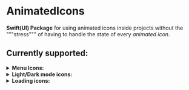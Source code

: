 # AnimatedIcons

<b>Swift(UI) Package</b> for using animated icons inside projects without the """stress""" of having to handle the state of every _animated icon_.

## Currently supported:

<details>
<summary><b>Menu Icons:</b></summary>
    <ul>
        <li>
            <details>
                <summary>MoreVert-Cross Animated Icon</summary>Parameters list:
                <ul>
                    <li> <b>isSelected</b>: state handle value </li>
                        <ul>
                            <li> <b>true</b> state -> cross icon </li>
                            <li> <b>false</b> state -> horizontal more dots icon </li>
                        </ul>
                    <li><b>size</b>: icon size </li>
                    <li><b>duration</b>: animation duration </li>
                    <li><b>{dots, cross}color</b>: color for each category in-between <i>{}</i> </li>
                </ul>
            </details>
        </li>
        <li>
            <details>
                <summary>MoreHor-Cross Animated Icon</summary>Parameters list:
                <ul>
                    <li> <b>isSelected</b>: state handle value
                    <ul>
                        <li> <b>true</b> state -> cross icon</li>
                        <li> <b>false</b> state -> horizontal more dots icon</li>
                    </ul>
                    </li>
                    <li> <b>size</b>: icon size </li>
                    <li> <b>duration</b>: animation duration </li>
                    <li> <b>{dots, cross}color</b>: color for each category in-between <i>{}</i> </li>
                </ul>
            </details>
        </li>
        <li>
            <details>
                <summary>Add-Cross Animated Icon</summary>Parameters list:
                <ul>
                <li> <b>isSelected</b>: state handle value:
                    <ul>
                    <li> <b>true</b> state -> cross icon</li>
                    <li> <b>false</b> state -> add icon</li>
                    </ul>
                </li>
                <li> <b>size</b>: icon size </li>
                <li> <b>duration</b>: animation duration</li>
                <li> <b>plusColor</b>: plus icon color</li>
                <li> <b>crossColor</b>: cross icon color</li>
                </ul>
            </details>
        </li>
        <li> 
            <details  >
                <summary>BurgerMenu_Cross Icon</summary>Parameters list:
                <ul>
                    <li> <b>menuState</b>: state handle value
                    <ul>
                        <li> <b>true</b> state -> cross icon</li>
                        <li> <b>false</b> state -> burger icon</li>
                    </ul>
                    </li>
                    <li> <b>size</b>: icon size</li>
                    <li> <b>{burger, cross}Color</b>: color of the specified icon in-between <i>{}</i> </li>
                    <li> <b>duration</b>: animation duration</li>
                    <li> <b>isRounded</b>: rounded line-caps flag</li>
                </ul>
            </details>
        </li>
        <li> 
            <details>
                <summary>Chevron Rotation Icon</summary>Parameters list:
                <ul>
                    <li> <b>isSelected</b>: state handle value</li>
                    <li> <b>size</b>: icon size</li>
                    <li> <b>duration</b>: animation duration</li>
                    <li> <b>from</b>: starting rotation of the chevron</li>
                </ul>
            </details>
        </li>
    </ul>
</details>
<details>
<summary><b>Light/Dark mode icons:</b> </summary>
    <ul>
        <li>
        <details>
            <summary>Sun-Moon icon</summary>Parameters list:
            <ul>
                <li> <b>isSun</b>: state handle value</li>
                <li> <b>size</b>: icon size</li>
                <li> <b>duration</b>: animation duration</li>
                <li> <b>{sun, moon}Color</b>: color of the indicated icon</li>
                <li> <b>sunRayShape</b>: enum value for sun ray shape ( circle, roundedRectangle, triangle)</li>
                <li> <b>bouncy</b>: is the animation bouncy?</li>
            </ul>
        </details>
        </li>
        <li>
        <details>
            <summary>LightBulb icon</summary>Parameters list:
            <ul>
                <li> <b>isSelected</b>: state handle value</li>
                <li> <b>size</b>: icon size</li>
                <li> <b>onColor</b>: color for **isSelected = _true_**</li>
                <li> <b>offColor</b>:color for **isSelected = _false_**</li>
            </ul>
        </details>
        </li>
    </ul>
</details>
<details>
    <summary><b>Loading icons:</b></summary>
    <ul>
        <li>
        <details>
        <summary> Spinners </summary>
        <!--- SPINNERS BEGIN  -->
            <ul>
                <li>
                <details>
                    <summary>Spinner:</summary>Parameters list:
                    <ul>
                        <li> <b>loadingAmount</b>: spinner "drawed" amount (from 10 to 340, degrees format)</li>
                        <li> <b>size</b>: icon size</li>
                        <li> <b>color</b>: icon color</li>
                        <li> <b>ringBackgroundColor</b>: background color of the ring (<i>if needed</i>)</li>
                        <li> <b>isRounded</b>: are lineCaps rounded?</li>
                        <li> <b>rotationDuration</b>: time in <b>**seconds**</b> of a single rotation</li>
                    </ul>
                </details>
                </li>
                <li>
                <details>
                    <summary>GrowingDotsSpinner:</summary>Parameters list:
                    <ul>
                        <li> <b>size</b>: icon size</li>
                        <li> <b>color</b>: icon color</li>
                        <li> <b>minDotScale</b>: minimum scale value for the dot scaling animation</li>
                        <li> <b>maxDotScale</b>: maximum scale value for the dot scaling animation</li>
                        <li> <b>rotationSpeed</b>: rotation speed value to adjuste icon rotation speed</li>
                        <li> <b>dotDistance</b>: value in <b>**degrees**</b> that indicates the distance between dots on the perimeter of the circle of radius <i>size / 2</i></li>
                    </ul>
                </details>
                </li>
                <li>
                <details>
                    <summary>GrowingSpinner:</summary>Parameters list:
                    <ul>
                        <li> <b>size</b>: icon size</li>
                        <li> <b>spinnerColor</b>: spinner ring color</li>
                        <li> <b>spinnerBgColor</b>: spinner background ring color</li>
                        <li> <b>rotationDuration</b>: duration time of a single rotation, in <b>**seconds**</b></li>
                    </ul>
                </details>
                </li>
                <li>
                <details>
                    <summary>DisappearingDotsSpinner:</summary>Parameters list:
                    <ul>
                        <li> <b>size</b>: icon size</li>
                        <li> <b>color</b>: icon color</li>
                        <li> <b>dotsDistance</b>: value in <b>**degrees**</b> that indicates the distance between dots on the perimeter of the circle of radius <i>size / 2</i></li>
                    </ul>
                </details>
                </li>
            </ul>
        </details>
        <!--- SPINNERS END -->
        </li>
        <li>
        <details>
        <summary> Dots </summary>
        <!--- DOTS START -->
            <ul>
                <li>
                <details>
                    <summary>BouncyDots:</summary>Parameters list:
                    <ul>
                        <li> <b>size</b>: icon size</li>
                        <li> <b>color</b>: icon color</li>
                        <li> 
                            <b>dotsShape</b>: shape of the dots, currently supported
                            <ul>
                                <li>circle</li>
                                <li>rectangle</li>
                                <li>roundedRectangle</li>
                                <li>trinangle</li>
                                <li>star</li>
                            </ul>
                        </li>
                    </ul>
                </details>
                </li>
                <li>
                <details>
                    <summary>DisappearingDots:</summary>Parameters list:
                    <ul>
                        <li> <b>size</b>: icon size </li>
                        <li> <b>color</b>: icon color</li>
                        <li> 
                            <b>dotsShape</b>: shape of the dots, currently supported
                            <ul>
                                <li>circle</li>
                                <li>rectangle</li>
                                <li>roundedRectangle</li>
                                <li>trinangle</li>
                                <li>star</li>
                            </ul>
                        </li>
                    </ul>
                </details>
                </li>
                <li>
                <details>
                    <summary>MovingDots:</summary>Parameters list:
                    <ul>
                        <li> <b>size</b>: icon size</li>
                        <li> <b>color</b>: icon color</li>
                        <li> 
                            <b>dotsShape</b>: shape of the dots, currently supported
                            <ul>
                                <li>circle</li>
                                <li>rectangle</li>
                                <li>roundedRectangle</li>
                                <li>trinangle</li>
                                <li>star</li>
                            </ul>
                        </li>
                        <li> <b>animationDuration</b>: duration in **seconds** of a single animation iteration </li>
                        <li> <b>animationDelay</b>: delay in **seconds** between animation completions</li>
                    </ul>
                </details>
                </li>
                <li>
                <details>
                    <summary>RotatingDots:</summary>Parameters list:
                    <ul>
                        <li> <b>size</b>: icon size</li>
                        <li> <b>color</b>: icon color</li>
                        <li> 
                            <b>dotsShape</b>: shape of the dots, currently supported
                            <ul>
                                <li>circle</li>
                                <li>rectangle</li>
                                <li>roundedRectangle</li>
                                <li>trinangle</li>
                                <li>star</li>
                            </ul>
                        </li>
                        <li> <b>animationDuration</b>: duration in **seconds** of a single animation iteration </li>
                        <li> <b>animationDelay</b>: delay in **seconds** between animation completions</li>
                    </ul>
                </details>
                </li>
                <li>
                <details>
                    <summary>GrowingDots:</summary>Parameters list:
                    <ul>
                        <li> <b>size</b>: icon size</li>
                        <li> <b>color</b>: icon color</li>
                        <li> 
                            <b>dotsShape</b>: shape of the dots, currently supported
                            <ul>
                                <li>circle</li>
                                <li>rectangle</li>
                                <li>roundedRectangle</li>
                                <li>trinangle</li>
                                <li>star</li>
                            </ul>
                        </li>
                        <li> <b>fromLeftToRight</b>: if the animation goes from left to right, or just outside dots in sync and then inside</li>
                        <li> <b>duration</b>: duration in **seconds** of a single animation iteration </li>
                    </ul>
                </details>
                </li>
            </ul>
        <!--- DOTS END -->
        </details>
        </li>
        <li>
        <details>
        <summary> Rects </summary>
        <!--- RECTS START -->
            <ul>
                <li>
                <details>
                    <summary>DisappearingRects:</summary>Parameters list:
                    <ul>
                        <li> <b>size</b>: icon size</li>
                        <li> <b>color</b>: icon color</li>
                        <li> <b>duration</b>: opacity transition duration in **seconds** </li>
                        <li> <b>delay</b>: delay between two cycles of an opacity transition </li>
                    </ul>
                </details>
                </li>
                <li>
                <details>
                    <summary>GrowingRects:</summary>Parameters list:
                    <ul>
                        <li> <b>size</b>: icon size</li>
                        <li> <b>color</b>: icon color</li>
                        <li> <b>duration</b>: growing animation duration, in **seconds**</li>
                        <li> <b>delay</b>: delay between growing animations, in **seconds**</li>
                    </ul>
                </details>
                </li>
                <li>
                <details>
                    <summary>PulsingSquares:</summary>Parameters list:
                    <ul>
                        <li> <b>cornerRadius</b>: percentage amount to apply for making the squares with rounded corners **(0.0 -> square; >0.5 -> circle)**</li>
                        <li> <b>size</b>: icon size</li>
                        <li> <b>color</b>: icon color</li>
                        <li> <b>duration</b>: animation duration, in **seconds**</li>
                        <li> <b>delay</b>: delay between the completion of the animations, in **seconds**</li>
                    </ul>
                </details>
                </li>
                <li>
                <details>
                    <summary>MovingSquares:</summary>Parameters list:
                    <ul>
                        <li> <b>cornerRadius</b>: percentage amount of the corner radius of a single square, **(0 -> square, >0.5 -> circle)**</li>
                        <li> <b>size</b>: icon size</li>
                        <li> <b>color</b>: icon color</li>
                        <li> <b>duration</b>: single movement duration, in **seconds**</li>
                        <li> <b>squareNumbers</b>: numbers of the squares present in the icon (**cases**: Two, Three)</li>
                    </ul>
                </details>
                </li>
            </ul>
        <!--- RECTS END -->
        </details>
        </li>
    </ul>
</details>

